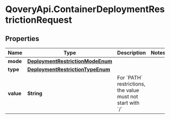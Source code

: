 # QoveryApi.ContainerDeploymentRestrictionRequest

## Properties

Name | Type | Description | Notes
------------ | ------------- | ------------- | -------------
**mode** | [**DeploymentRestrictionModeEnum**](DeploymentRestrictionModeEnum.md) |  | 
**type** | [**DeploymentRestrictionTypeEnum**](DeploymentRestrictionTypeEnum.md) |  | 
**value** | **String** | For &#x60;PATH&#x60; restrictions, the value must not start with &#x60;/&#x60; | 


